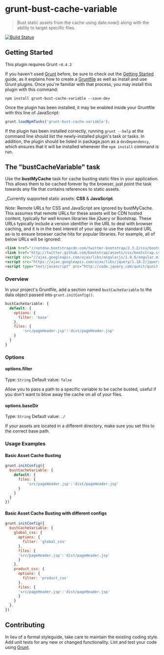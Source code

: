# grunt-bust-cache-variable

> Bust static assets from the cache using date.now() along with the ability to target specific files. 

[![Build Status](https://travis-ci.org/jrutter/grunt-bust-my-cache.png?branch=master)](https://travis-ci.org/jrutter/grunt-bust-my-cache)

## Getting Started

This plugin requires Grunt `~0.4.2`

If you haven't used [Grunt](http://gruntjs.com/) before, be sure to check out the [Getting Started](http://gruntjs.com/getting-started) guide, as it explains how to create a [Gruntfile](http://gruntjs.com/sample-gruntfile) as well as install and use Grunt plugins. Once you're familiar with that process, you may install this plugin with this command:

```shell
npm install grunt-bust-cache-variable --save-dev
```

Once the plugin has been installed, it may be enabled inside your Gruntfile with this line of JavaScript:

```js
grunt.loadNpmTasks('grunt-bust-cache-variable');
```

If the plugin has been installed correctly, running `grunt --help` at the command line should list the newly-installed plugin's task or tasks. In addition, the plugin should be listed in package.json as a `devDependency`, which ensures that it will be installed whenever the `npm install` command is run.

[grunt]: http://gruntjs.com/
[Getting Started]: https://github.com/gruntjs/grunt/blob/devel/docs/getting_started.md
[package.json]: https://npmjs.org/doc/json.html


## The "bustCacheVariable" task

Use the **bustMyCache** task for cache busting static files in your application. This allows them to be cached forever by the browser, just point the task towards any file that contains references to static assets.

_Currently supported static assets: **CSS** & **JavaScript**.

_Note:_ Remote URLs for CSS and JavaScript are ignored by bustMyCache.  This assumes that remote URLs for these assets will
be CDN hosted content, typically for well known libraries like jQuery or Bootstrap.  These URLs typically include a version
identifier in the URL to deal with browser caching, and it is in the best interest of your app to use the standard URL as-is
to ensure browser cache hits for popular libraries.  For example, all of below URLs will be ignored:

```html
<link href="//netdna.bootstrapcdn.com/twitter-bootstrap/2.3.2/css/bootstrap-combined.min.css" rel="stylesheet">
<link href="http://twitter.github.com/bootstrap/assets/css/bootstrap.css" rel="stylesheet">
<script src="//ajax.googleapis.com/ajax/libs/angularjs/1.0.6/angular.min.js"></script>
<script src="https://ajax.googleapis.com/ajax/libs/jquery/1.10.2/jquery.min.js"></script>
<script type="text/javascript" src="http://code.jquery.com/qunit/qunit-1.12.0.js"></script>

```

### Overview
In your project's Gruntfile, add a section named `bustCacheVariable` to the data object passed into `grunt.initConfig()`.

```js
bustCacheVariable: {
  default: { 
    options: {
      filter: 'base'
    },
    files: {
        'src/pageHeader.jsp':'dist/pageHeader.jsp'
    }
  }
}
```

### Options

#### options.filter
Type: `String`
Default value: `false`

Allow you to pass a path to a specific variable to be cache busted, useful if you don't want to blow away the cache on all of your files.

#### options.baseDir
Type: `String`
Default value: `./`

If your assets are located in a different directory, make sure you set this to the correct base path.


### Usage Examples

#### Basic Asset Cache Busting

```js
grunt.initConfig({
  bustCacheVariable: {
    default: { 
      files: {
          'src/pageHeader.jsp':'dist/pageHeader.jsp'
      }
    }
  }
})
```

#### Basic Asset Cache Busting with different configs

```js
grunt.initConfig({
  bustCacheVariable: {
    global_css: { 
      options: {
        filter: 'global_css'
      },
      files: {
      'src/pageHeader.jsp':'dist/pageHeader.jsp'
      }
    },
    product_css: { 
      options: {
        filter: 'product_css'
      },
      files: {
      'src/pageHeader.jsp':'dist/pageHeader.jsp'
      }
    }
  },
})
```
## Contributing
In lieu of a formal styleguide, take care to maintain the existing coding style. Add unit tests for any new or changed functionality. Lint and test your code using [Grunt](http://gruntjs.com/).


